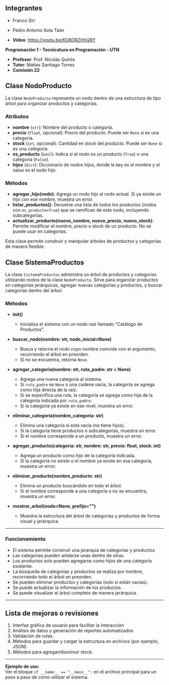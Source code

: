 ## Integrantes

- Franco Siri
- Pedro Antonio Sota Taier

- **Video**: https://youtu.be/KO8ORZHhQRY

**Programación 1 - Tecnicatura en Programación - UTN**

- **Profesor**: Prof. Nicolás Quirós
- **Tutor**: Matias Santiago Torres
- **Comisión 22**

## Clase NodoProducto

La clase `NodoProducto` representa un nodo dentro de una estructura de tipo árbol para organizar productos y categorías.

### Atributos

- **nombre** (`str`): Nombre del producto o categoría.
- **precio** (`float`, opcional): Precio del producto. Puede ser `None` si es una categoría.
- **stock** (`int`, opcional): Cantidad en stock del producto. Puede ser `None` si es una categoría.
- **es_producto** (`bool`): Indica si el nodo es un producto (`True`) o una categoría (`False`).
- **hijos** (`dict`): Diccionario de nodos hijos, donde la key es el nombre y el value es el nodo hijo.

### Métodos

- **agregar_hijo(nodo)**: Agrega un nodo hijo al nodo actual. Si ya existe un hijo con ese nombre, muestra un error.
- **listar_productos()**: Devuelve una lista de todos los productos (nodos con `es_producto=True`) que se ramifican de este nodo, incluyendo subcategorías.
- **actualizar_producto(nuevo_nombre, nuevo_precio, nuevo_stock)**: Permite modificar el nombre, precio o stock de un producto. No se puede usar en categorías.

Esta clase permite construir y manipular árboles de productos y categorías de manera flexible.

## Clase SistemaProductos

La clase `SistemaProductos` administra un árbol de productos y categorías utilizando nodos de la clase `NodoProducto`. Sirve para organizar productos en categorías jerárquicas, agregar nuevas categorías y productos, y buscar categorías dentro del árbol.

### Métodos

- **__init__()**
  - Inicializa el sistema con un nodo raíz llamado "Catálogo de Productos".

- **buscar_nodo(nombre: str, nodo_inicial=None)**
  - Busca y retorna el nodo cuyo nombre coincide con el argumento, recorriendo el árbol en preorden.
  - Si no se encuentra, retorna `None`.

- **agregar_categoria(nombre: str, ruta_padre: str = None)**
  - Agrega una nueva categoría al sistema.
  - Si `ruta_padre` es `None` o una cadena vacía, la categoría se agrega como hija directa de la raíz.
  - Si se especifica una ruta, la categoría se agrega como hija de la categoría indicada por `ruta_padre`.
  - Si la categoría ya existe en ese nivel, muestra un error.

- **eliminar_categoria(nombre_categoria: str)**
  - Elimina una categoría si está vacía (no tiene hijos).
  - Si la categoría tiene productos o subcategorías, muestra un error.
  - Si el nombre corresponde a un producto, muestra un error.

- **agregar_producto(categoria: str, nombre: str, precio: float, stock: int)**
  - Agrega un producto como hijo de la categoría indicada.
  - Si la categoría no existe o el nombre ya existe en esa categoría, muestra un error.

- **eliminar_producto(nombre_producto: str)**
  - Elimina un producto buscándolo en todo el árbol.
  - Si el nombre corresponde a una categoría o no se encuentra, muestra un error.

- **mostrar_arbol(nodo=None, prefijo="")**
  - Muestra la estructura del árbol de categorías y productos de forma visual y jerárquica.

---

### Funcionamiento

- El sistema permite construir una jerarquía de categorías y productos.
- Las categorías pueden anidarse unas dentro de otras.
- Los productos solo pueden agregarse como hijos de una categoría existente.
- La búsqueda de categorías y productos se realiza por nombre, recorriendo todo el árbol en preorden.
- Se pueden eliminar productos y categorías (solo si están vacías).
- Se puede actualizar la información de los productos.
- Se puede visualizar el árbol completo de manera jerárquica.

---

## Lista de mejoras o revisiones

1. Interfaz gráfica de usuario para facilitar la interacción
2. Análisis de datos y generación de reportes automatizados
3. Validación de rutas.
4. Métodos para guardar y cargar la estructura en archivos (por ejemplo, JSON).
5. Métodos para agregar/disminuir stock.

---

**Ejemplo de uso:**  
Ver el bloque `if __name__ == "__main__":` en el archivo principal para un paso a paso de cómo utilizar el sistema.

